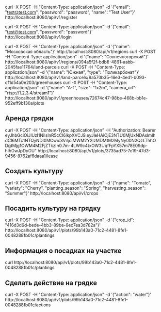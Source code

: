 curl -X POST -H "Content-Type: application/json" -d '{"email": "test@test.com", "password": "password", "name": "Test User"}' http://localhost:8080/api/v1/register

curl -X POST -H "Content-Type: application/json" -d '{"email": "test@test.com", "password": "password"}' http://localhost:8080/api/v1/login


curl -X POST -H "Content-Type: application/json" -d '{"name": "Московская область"}' http://localhost:8080/api/v1/regions
curl -X POST -H "Content-Type: application/json" -d '{"name": "Солнечногорский"}' http://localhost:8080/api/v1/regions/094a5f2f-bdb8-4861-aabb-2045fae11764/land-parcels
curl -X POST -H "Content-Type: application/json" -d '{"name": "Южная", "type": "Поликарбонат"}' http://localhost:8080/api/v1/land-parcels/8a570b35-16e3-4ed1-b093-cf1d54a0e203/greenhouses
curl -X POST -H "Content-Type: application/json" -d '{"name": "A-1", "size": "1x2m", "camera_url": "rtsp://1.2.3.4/stream1"}' http://localhost:8080/api/v1/greenhouses/72674c47-98be-468b-bb1e-952eff9b130a/plots


## Аренда грядки
curl -X POST -H "Content-Type: application/json" -H "Authorization: Bearer eyJhbGciOiJIUzI1NiIsInR5cCI6IkpXVCJ9.eyJleHAiOjE3NTU0MjUxNDAsImlhdCI6MTc1NTQyNDI0MCwic3ViIjoiMWM2Y2IzMDMtMzMyNy00N2QzLThhODgtMjg1OWM4M2FjZTkzIn0.7m-4LW9c4txOW3UqfFpYX57m78E09dp-hIhOwJpDyOU" http://localhost:8080/api/v1/plots/3735ad75-7c19-47d3-9456-8762af6daaa1/lease


## Создать культуру

curl -X POST -H "Content-Type: application/json" -d '{"name": "Tomato", "variety": "Cherry", "planting_season": "Spring", "harvesting_season": "Summer"}' http://localhost:8080/api/v1/crops

## Посадить культуру на грядку

curl -X POST -H "Content-Type: application/json" -d '{"crop_id": "416d3d6d-bede-4bb3-89be-6ec7ea3d782a"}' http://localhost:8080/api/v1/plots/99b143a0-71c2-4481-8fe1-0048288fb01c/plantings

## Информация о посадках на участке

curl http://localhost:8080/api/v1/plots/99b143a0-71c2-4481-8fe1-0048288fb01c/plantings


## Сделать действие на грядке 

curl -X POST -H "Content-Type: application/json" -d '{"action": "water"}' http://localhost:8080/api/v1/plots/99b143a0-71c2-4481-8fe1-0048288fb01c/actions